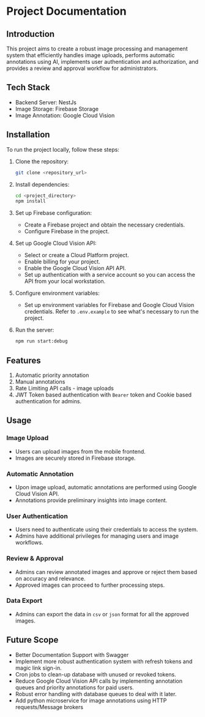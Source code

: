 # Project Documentation

## Introduction

This project aims to create a robust image processing and management system that efficiently handles image uploads, performs automatic annotations using AI, implements user authentication and authorization, and provides a review and approval workflow for administrators.

## Tech Stack

- Backend Server: NestJs
- Image Storage: Firebase Storage
- Image Annotation: Google Cloud Vision

## Installation

To run the project locally, follow these steps:

1. Clone the repository:

   ```bash
   git clone <repository_url>
   ```

2. Install dependencies:

   ```bash
   cd <project_directory>
   npm install
   ```

3. Set up Firebase configuration:

   - Create a Firebase project and obtain the necessary credentials.
   - Configure Firebase in the project.

4. Set up Google Cloud Vision API:

   - Select or create a Cloud Platform project.
   - Enable billing for your project.
   - Enable the Google Cloud Vision API API.
   - Set up authentication with a service account so you can access the API from your local workstation.

5. Configure environment variables:

   - Set up environment variables for Firebase and Google Cloud Vision credentials. Refer to `.env.example` to see what's necessary to run the project.

6. Run the server:

   ```bash
   npm run start:debug
   ```

## Features

1. Automatic priority annotation
2. Manual annotations
3. Rate Limiting API calls - image uploads
4. JWT Token based authentication with `Bearer` token and Cookie based authentication for admins.

## Usage

### Image Upload

- Users can upload images from the mobile frontend.
- Images are securely stored in Firebase storage.

### Automatic Annotation

- Upon image upload, automatic annotations are performed using Google Cloud Vision API.
- Annotations provide preliminary insights into image content.

### User Authentication

- Users need to authenticate using their credentials to access the system.
- Admins have additional privileges for managing users and image workflows.

### Review & Approval

- Admins can review annotated images and approve or reject them based on accuracy and relevance.
- Approved images can proceed to further processing steps.

### Data Export

- Admins can export the data in `csv` or `json` format for all the approved images.

## Future Scope

- Better Documentation Support with Swagger
- Implement more robust authentication system with refresh tokens and magic link sign-in.
- Cron jobs to clean-up database with unused or revoked tokens.
- Reduce Google Cloud Vision API calls by implementing annotation queues and priority annotations for paid users.
- Robust error handling with database queues to deal with it later.
- Add python microservice for image annotations using HTTP requests/Message brokers
